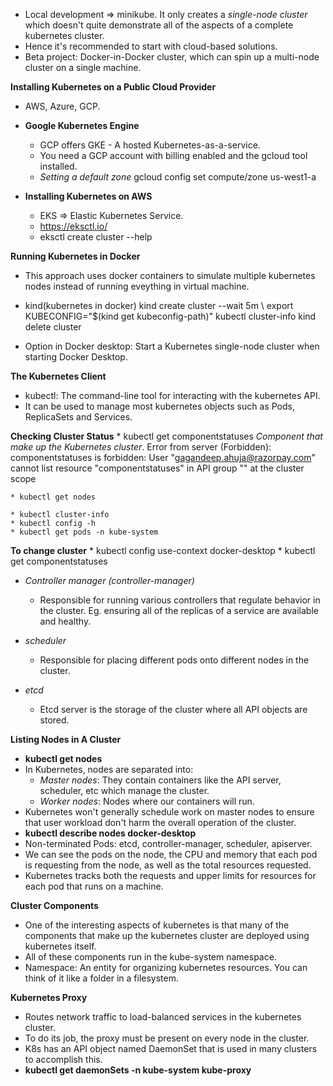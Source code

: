 * Local development => minikube. It only creates a *single-node cluster* which doesn't quite demonstrate all of the aspects of a complete kubernetes cluster.
* Hence it's recommended to start with cloud-based solutions.
* Beta project: Docker-in-Docker cluster, which can spin up a multi-node cluster on a single machine. 

**Installing Kubernetes on a Public Cloud Provider**
* AWS, Azure, GCP.

* **Google Kubernetes Engine**
    * GCP offers GKE - A hosted Kubernetes-as-a-service.
    * You need a GCP account with billing enabled and the gcloud tool installed.
    * *Setting a default zone*
        gcloud config set compute/zone us-west1-a

* **Installing Kubernetes on AWS** 
    * EKS => Elastic Kubernetes Service.
    * https://eksctl.io/
    * eksctl create cluster --help

**Running Kubernetes in Docker**
* This approach uses docker containers to simulate multiple kubernetes nodes instead of running eveything in virtual machine.
* kind(kubernetes in docker)
    kind create cluster --wait 5m \ 
    export KUBECONFIG="$(kind get kubeconfig-path)"
    kubectl cluster-info
    kind delete cluster

* Option in Docker desktop: Start a Kubernetes single-node cluster when starting Docker Desktop.

**The Kubernetes Client**
* kubectl: The command-line tool for interacting with the kubernetes API.
* It can be used to manage most kubernetes objects such as Pods, ReplicaSets and Services.

**Checking Cluster Status**
    * kubectl get componentstatuses
    *Component that make up the Kubernetes cluster*.
    Error from server (Forbidden): componentstatuses is forbidden: User "gagandeep.ahuja@razorpay.com" cannot list resource "componentstatuses" in API group "" at the cluster scope

    * kubectl get nodes

    * kubectl cluster-info
    * kubectl config -h
    * kubectl get pods -n kube-system

**To change cluster**
    * kubectl config use-context docker-desktop
    * kubectl get componentstatuses

* *Controller manager (controller-manager)*
    * Responsible for running various controllers that regulate behavior in the cluster. Eg. ensuring all of the replicas of a service are available and healthy.

* *scheduler*
    * Responsible for placing different pods onto different nodes in the cluster.

* *etcd*
    * Etcd server is the storage of the cluster where all API objects are stored.
    
**Listing Nodes in A Cluster**
* **kubectl get nodes**
* In Kubernetes, nodes are separated into:
    * *Master nodes*: They contain containers like the API server, scheduler, etc which manage the cluster.
    * *Worker nodes*: Nodes where our containers will run.
* Kubernetes won't generally schedule work on master nodes to ensure that user workload don't harm the overall operation of the cluster. 
* **kubectl describe nodes docker-desktop**
* Non-terminated Pods:  etcd, controller-manager, scheduler, apiserver.
* We can see the pods on the node, the CPU and memory that each pod is requesting from the node, as well as the total resources requested.
* Kubernetes tracks both the requests and upper limits for resources for each pod that runs on a machine.

**Cluster Components**
* One of the interesting aspects of kubernetes is that many of the components that make up the kubernetes cluster are deployed using kubernetes itself.
* All of these components run in the kube-system namespace.
* Namespace: An entity for organizing kubernetes resources. You can think of it like a folder in a filesystem.

**Kubernetes Proxy**
* Routes network traffic to load-balanced services in the kubernetes cluster.
* To do its job, the proxy must be present on every node in the cluster.
* K8s has an API object named DaemonSet that is used in many clusters to accomplish this.
* **kubectl get daemonSets -n kube-system kube-proxy**
